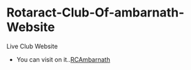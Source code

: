 # Rotaract-Club-Of-ambarnath-Website
Live Club Website 

- You can visit on it..[RCAmbarnath](https://rcambernath.000webhostapp.com/)
